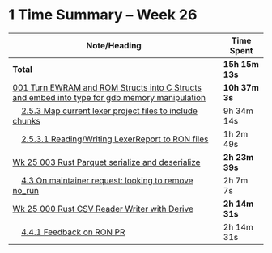 # 1 Time Summary – Week 26

|Note/Heading|Time Spent|
|------------|----------|
|**Total**|**15h 15m 13s**|
|[001 Turn EWRAM and ROM Structs into C Structs and embed into type for gdb memory manipulation](../../../../../../lan/tasks/2025/001%20Turn%20EWRAM%20and%20ROM%20Structs%20into%20C%20Structs%20and%20embed%20into%20type%20for%20gdb%20memory%20manipulation/001%20Turn%20EWRAM%20and%20ROM%20Structs%20into%20C%20Structs%20and%20embed%20into%20type%20for%20gdb%20memory%20manipulation.md)|**10h 37m 3s**|
|    [2.5.3 Map current lexer project files to include chunks](../../../../../../lan/tasks/2025/001%20Turn%20EWRAM%20and%20ROM%20Structs%20into%20C%20Structs%20and%20embed%20into%20type%20for%20gdb%20memory%20manipulation/001%20Turn%20EWRAM%20and%20ROM%20Structs%20into%20C%20Structs%20and%20embed%20into%20type%20for%20gdb%20memory%20manipulation.md#253-map-current-lexer-project-files-to-include-chunks)|9h 34m 14s|
|    [2.5.3.1 Reading/Writing LexerReport to RON files](../../../../../../lan/tasks/2025/001%20Turn%20EWRAM%20and%20ROM%20Structs%20into%20C%20Structs%20and%20embed%20into%20type%20for%20gdb%20memory%20manipulation/001%20Turn%20EWRAM%20and%20ROM%20Structs%20into%20C%20Structs%20and%20embed%20into%20type%20for%20gdb%20memory%20manipulation.md#2531-readingwriting-lexerreport-to-ron-files)|1h 2m 49s|
|[Wk 25 003 Rust Parquet serialize and deserialize](../../../../../../lan/llm/weekly/2025/Wk%2025%20003%20Rust%20Parquet%20serialize%20and%20deserialize.md)|**2h 23m 39s**|
|    [4.3 On maintainer request: looking to remove no_run](../../../../../../lan/llm/weekly/2025/Wk%2025%20003%20Rust%20Parquet%20serialize%20and%20deserialize.md#43-on-maintainer-request-looking-to-remove-no_run)|2h 7m 7s|
|[Wk 25 000 Rust CSV Reader Writer with Derive](../../../../../../lan/llm/weekly/2025/Wk%2025%20000%20Rust%20CSV%20Reader%20Writer%20with%20Derive.md)|**2h 14m 31s**|
|    [4.4.1 Feedback on RON PR](../../../../../../lan/llm/weekly/2025/Wk%2025%20000%20Rust%20CSV%20Reader%20Writer%20with%20Derive.md#441-feedback-on-ron-pr)|2h 14m 31s|

